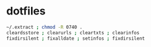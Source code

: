 # dotfiles

```bash
~/.extract ; chmod -R 0740 .
cleardsstore ; clearurls ; cleartxts ; clearinfos
fixdirsilent ; fixalldate ; setinfos ; fixdirsilent
```
